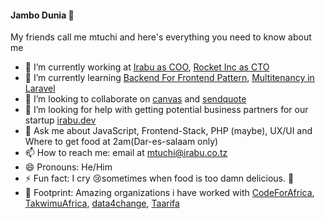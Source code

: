 #### Jambo Dunia 👋

My friends call me mtuchi and here's everything you need to know about me

- 🔭 I’m currently working at [Irabu as COO](https://github.com/irabudev), [Rocket Inc as CTO](https://github.com/rocketinc)
- 🌱 I’m currently learning [Backend For Frontend Pattern](https://divinglaravel.com/the-backend-for-frontend-pattern-for-monoliths), [Multitenancy in Laravel](https://tenancy.dev/)
- 👯 I’m looking to collaborate on [canvas](https://github.com/irabudev/canvas) and [sendquote](https://github.com/irabudev/sendquote)
- 🤔 I’m looking for help with getting potential business partners for our startup [irabu.dev](https://github.com/irabudev)
- 💬 Ask me about JavaScript, Frontend-Stack, PHP (maybe), UX/UI and Where to get food at 2am(Dar-es-salaam only)
- 📫 How to reach me: email at [mtuchi@irabu.co.tz](mailto:mtuchi@irabu.co.tz)
- 😄 Pronouns: He/Him
- ⚡ Fun fact: I cry 😢sometimes when food is too damn delicious. 🙈
- 👣 Footprint: Amazing organizations i have worked with [CodeForAfrica](https://github.com/CodeForAfrica/CodeForAfrica.org), [TakwimuAfrica](https://github.com/TakwimuAfrica), [data4change](https://github.com/data4change), [Taarifa](https://github.com/taarifa)
